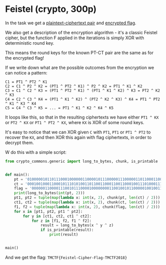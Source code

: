 # Feistel (crypto, 300p)

In the task we get a [plaintext-ciphertext pair](pt-ct.txt) and [encrypted flag](flag.txt).

We also get a description of the encryption algorithm - it's a classic Feistel cipher, but the function F applied in the iterations is simply XOR with deterministic round key.

This means the round keys for the known PT-CT pair are the same as for the encrypted flag!

If we write down what are the possible outcomes from the encryption we can notice a pattern:

```
C1 = PT1 ^ PT2 ^ K1
C2 = C1 ^ P2 ^ K2 = (PT1 ^ PT2 ^ K1) ^ P2 ^ K2 = PT1 ^ K1 ^ K2
C3 = C1 ^ C2 ^ K3 = (PT1 ^ PT2 ^ K1) ^ (PT1 ^ K1 ^ K2) ^ K3 = PT2 ^ K2 ^ K3
C4 = C2 ^ C3 ^ K4 = (PT1 ^ K1 ^ K2) ^ (PT2 ^ K2 ^ K3) ^ K4 = PT1 ^ PT2 ^ K1 ^ K3 ^ K4
C5 = C4 ^ C3 ^ K5 = ... = PT1 ^ K1 ^ K2 ^ K4 ^ K5
```

It loops like this, so that in the resulting ciphertexts we have either `PT1 ^ KX` or `PT2 ^ KX` or `PT1 ^ PT2 ^ KX`, where `KX` is XOR of some round keys.

It's easy to notice that we can XOR given `C` with `PT1`, `PT1` or `PT1 ^ PT2` to recover the `KX`, and then XOR this again with flag ciphertexts, in order to decrypt them.

W do this with a simple script:

```python
from crypto_commons.generic import long_to_bytes, chunk, is_printable


def main():
    pt = '010000010110111000100000011000010111000001110000011011000110010100100000011000010110111001100100001000000110000101101110001000000110111101110010011000010110111001100111011001010010000001110111011001010110111001110100001000000111010001101111001000000101010001110010011001010110111001100100'
    ct = '000100100011000101110101001101100110001100110001001110100011110101100000011110010010111000110011001110000000110100100101011111000011000000100001010000100110011100100001011000000111001101110100011011100110000000100000011011010110001001100100001011010110111001100110001010110110110101110001'
    flag = '000000110000111001011100001000000001100100101100000100100111111000001001000001100000001100001001000100100010011101001010011000010111100100100010010101110100010001000010010101010100010101111111010001000110000001101001011111110111100001100101011000010010001001001011011000100111001001101011'
    print(long_to_bytes(int(pt, 2)))
    pt1, pt2 = tuple(map(lambda x: int(x, 2), chunk(pt, len(ct) / 2)))
    ct1, ct2 = tuple(map(lambda x: int(x, 2), chunk(ct, len(ct) / 2)))
    f1, f2 = tuple(map(lambda x: int(x, 2), chunk(flag, len(ct) / 2)))
    for x in [pt1, pt2, pt1 ^ pt2]:
        for y in [ct1, ct2, ct1 ^ ct2]:
            for z in [f1, f2, f1 ^ f2]:
                result = long_to_bytes(x ^ y ^ z)
                if is_printable(result):
                    print(result)


main()
```

And we get the flag: `TMCTF{Feistel-Cipher-Flag-TMCTF2018}`
